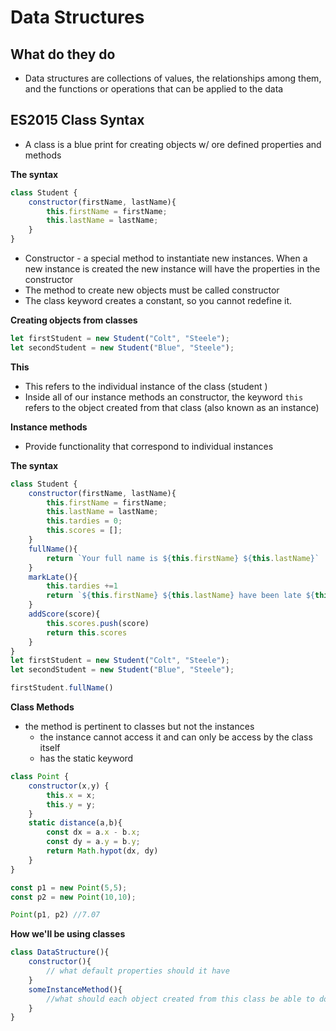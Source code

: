# Data Structures

## What do they do
- Data structures are collections of values, the relationships among them, and the functions or operations that can be applied to the data

## ES2015 Class Syntax
- A class is a blue print for creating objects w/ ore defined properties and methods

**The syntax**
```javascript
class Student {
    constructor(firstName, lastName){
        this.firstName = firstName;
        this.lastName = lastName;
    }
}
```
- Constructor - a special method to instantiate new instances. When a new instance is created the new instance will have the properties in the constructor 
- The method to create new objects must be called constructor
- The class keyword creates a constant, so you cannot redefine it. 

**Creating objects from classes**

```javascript
let firstStudent = new Student("Colt", "Steele");
let secondStudent = new Student("Blue", "Steele");
```

**This**
- This refers to the individual instance of the class (student )
- Inside all of our instance methods an constructor, the keyword `this` refers to the object created from that class (also known as an instance)

**Instance methods**
- Provide functionality that correspond to individual instances

**The syntax**
```javascript
class Student {
    constructor(firstName, lastName){
        this.firstName = firstName;
        this.lastName = lastName;
        this.tardies = 0;
        this.scores = [];
    }
    fullName(){
        return `Your full name is ${this.firstName} ${this.lastName}`
    }
    markLate(){
        this.tardies +=1
        return `${this.firstName} ${this.lastName} have been late ${this.tardies} times`
    }
    addScore(score){
        this.scores.push(score)
        return this.scores
    }
}
let firstStudent = new Student("Colt", "Steele");
let secondStudent = new Student("Blue", "Steele");

firstStudent.fullName()

```

**Class Methods**
- the method is pertinent to classes but not the instances
    - the instance cannot access it and can only be access by the class itself
    - has the static keyword

```javascript
class Point {
    constructor(x,y) {
        this.x = x;
        this.y = y;
    }
    static distance(a,b){
        const dx = a.x - b.x;
        const dy = a.y = b.y;
        return Math.hypot(dx, dy)
    }
}

const p1 = new Point(5,5);
const p2 = new Point(10,10);

Point(p1, p2) //7.07
```


**How we'll be using classes**
```javascript
class DataStructure(){
    constructor(){
        // what default properties should it have
    }
    someInstanceMethod(){
        //what should each object created from this class be able to do?
    }
}
```





